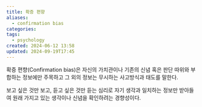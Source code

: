 ```yaml
---
title: 확증 편향
aliases:
  - confirmation bias
categories: 
tags:
  - psychology
created: 2024-06-12 13:58
updated: 2024-09-19T17:45
---
```

확증 편향(Confirmation bias)은 자신의 가치관이나 기존의 신념 혹은 판단 따위와 부합하는 정보에만 주목하고 그 외의 정보는 무시하는 사고방식과 태도를 말한다.

보고 싶은 것만 보고, 듣고 싶은 것만 듣는 심리로 자기 생각과 일치하는 정보만 받아들여 원래 가지고 있는 생각이나 신념을 확인하려는 경향성이다.
